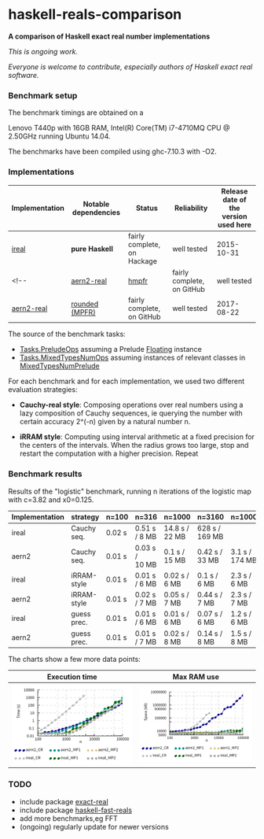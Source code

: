 # haskell-reals-comparison

__A comparison of Haskell exact real number implementations__

_This is ongoing work._

_Everyone is welcome to contribute, especially authors of Haskell exact real software._

### Benchmark setup

The benchmark timings are obtained on a
<!-- Dell Inspiron 15R with 16GB RAM,
Intel(R) Core(TM) i7-3632QM CPU @ 2.20GHz running Ubuntu 14.04. -->
Lenovo T440p with 16GB RAM,
Intel(R) Core(TM) i7-4710MQ CPU @ 2.50GHz running Ubuntu 14.04.

The benchmarks have been compiled using ghc-7.10.3 with -O2.

<!-- Each benchmark has been executed repeatedly until 3 consecutive times the results have fluctuated for less than 5%. -->

### Implementations

| Implementation | Notable dependencies | Status | Reliability | Release date of the version used here |
| ----- | ----- | ----- | ----- | ----- |
| [ireal](https://hackage.haskell.org/package/ireal) | __pure Haskell__ | fairly complete, on Hackage | well tested | 2015-10-31 |
<!-- | [aern2-real](https://github.com/michalkonecny/aern2/aern2-real) | [hmpfr](https://hackage.haskell.org/package/hmpfr) | fairly complete, on GitHub | well tested | 2017-08-01 | -->
| [aern2-real](https://github.com/michalkonecny/aern2/aern2-real) | [rounded (MPFR)](https://github.com/michalkonecny/rounded/tree/michal) | fairly complete, on GitHub | well tested | 2017-08-22 |

The source of the benchmark tasks:  
* [Tasks.PreludeOps](https://github.com/michalkonecny/haskell-reals-comparison/blob/master/src/Tasks/PreludeOps.hs) assuming a Prelude [Floating](https://hackage.haskell.org/package/base/docs/Prelude.html#t:Floating) instance
* [Tasks.MixedTypesNumOps](https://github.com/michalkonecny/haskell-reals-comparison/blob/master/src/Tasks/MixedTypesNumOps.hs) assuming instances of relevant classes in [MixedTypesNumPrelude](https://hackage.haskell.org/package/mixed-types-num/docs/MixedTypesNumPrelude.html)

For each benchmark and for each implementation, we used two different evaluation strategies:

* __Cauchy-real style__: Composing operations over real numbers using a lazy composition of Cauchy sequences, ie querying the number with certain accuracy 2^(-n) given by a natural number n.

* __iRRAM style__: Computing using interval arithmetic at a fixed precision for the centers of the intervals.  When the radius grows too large, stop and restart the computation with a higher precision.  Repeat

### Benchmark results

Results of the "logistic" benchmark, running n iterations of the logistic map with c=3.82 and x0=0.125.

| Implementation | strategy | n=100 | n=316 | n=1000 | n=3160 | n=10000  | n=31600 | n=100000 |
| -------- | ------ | ---- | ---- | ---- | ---- | ---- | ---- | ---- |
| ireal | Cauchy seq. | 0.02 s | 0.51 s / 8&nbsp;MB  | 14.8 s / 22&nbsp;MB  | 628 s / 169&nbsp;MB | | | |
| aern2 | Cauchy seq. | 0.01 s | 0.03 s / 10&nbsp;MB | 0.1 s  / 15&nbsp;MB  | 0.42 s / 33&nbsp;MB | 3.1 s / 174&nbsp;MB |  18 s / 683&nbsp;MB | 178 s / 5.3&nbsp;GB |
| ireal | iRRAM-style | 0.01 s | 0.01 s / 6&nbsp;MB  | 0.02 s  / 6&nbsp;MB  | 0.1 s  / 6&nbsp;MB  | 2.3 s / 6&nbsp;MB   | 51 s / 7&nbsp;MB   | 387 s / 9&nbsp;MB   |
| aern2 | iRRAM-style | 0.01 s | 0.02 s / 7&nbsp;MB  | 0.05 s  / 7&nbsp;MB  | 0.44 s  / 7&nbsp;MB  | 2.3 s /  7&nbsp;MB  | 43 s /  11&nbsp;MB | 903 s / 15&nbsp;MB |
| ireal | guess prec. | 0.01 s | 0.01 s / 6&nbsp;MB  | 0.01 s  / 6&nbsp;MB  | 0.07 s / 6&nbsp;MB  | 1.2 s / 6&nbsp;MB   | 18 s / 6&nbsp;MB   | 280 s / 9&nbsp;MB   |
| aern2 | guess prec. | 0.01 s | 0.01 s / 7&nbsp;MB  | 0.02 s  / 8&nbsp;MB  | 0.14 s  / 8&nbsp;MB  | 1.5 s /  8&nbsp;MB  |  20 s /  10&nbsp;MB |  300 s / 11&nbsp;MB |

The charts show a few more data points:

| Execution time | Max RAM use |
| :---: | :---: |
| <img src="benchmarks/charts/logistic-time.png?raw=true" width="400"> | <img src="benchmarks/charts/logistic-space.png?raw=true" width="400"> |

### TODO
* include package [exact-real](https://hackage.haskell.org/package/exact-real)
* include package [haskell-fast-reals](https://github.com/comius/haskell-fast-reals)
* add more benchmarks,eg FFT
* (ongoing) regularly update for newer versions
